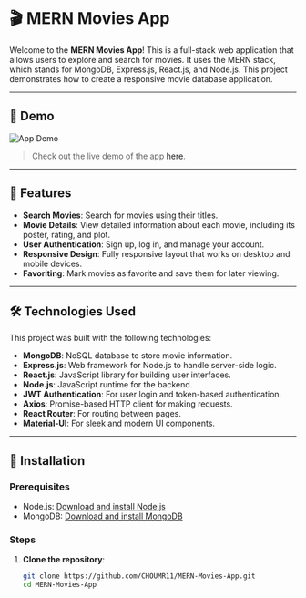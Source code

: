 # 🎬 MERN Movies App

Welcome to the **MERN Movies App**! This is a full-stack web application that allows users to explore and search for movies. It uses the MERN stack, which stands for MongoDB, Express.js, React.js, and Node.js. This project demonstrates how to create a responsive movie database application.

---

## 📸 Demo

![App Demo](assets/screenshot.png)

> Check out the live demo of the app [here](http://your-live-demo-link).

---

## 🚀 Features

- **Search Movies**: Search for movies using their titles.
- **Movie Details**: View detailed information about each movie, including its poster, rating, and plot.
- **User Authentication**: Sign up, log in, and manage your account.
- **Responsive Design**: Fully responsive layout that works on desktop and mobile devices.
- **Favoriting**: Mark movies as favorite and save them for later viewing.

---

## 🛠️ Technologies Used

This project was built with the following technologies:

- **MongoDB**: NoSQL database to store movie information.
- **Express.js**: Web framework for Node.js to handle server-side logic.
- **React.js**: JavaScript library for building user interfaces.
- **Node.js**: JavaScript runtime for the backend.
- **JWT Authentication**: For user login and token-based authentication.
- **Axios**: Promise-based HTTP client for making requests.
- **React Router**: For routing between pages.
- **Material-UI**: For sleek and modern UI components.

---

## 🧰 Installation

### Prerequisites

- Node.js: [Download and install Node.js](https://nodejs.org/)
- MongoDB: [Download and install MongoDB](https://www.mongodb.com/try/download/community)

### Steps

1. **Clone the repository**:
   ```bash
   git clone https://github.com/CHOUMR11/MERN-Movies-App.git
   cd MERN-Movies-App
